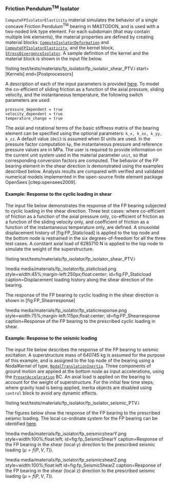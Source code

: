 ### Friction Pendulum<sup>TM</sup> Isolator

`ComputeFPIsolatorElasticity` material simulates the behavior of a single concave Friction Pendulum<sup>TM</sup> bearing in MASTODON, and is used with a two-noded link type element. For each subdomain (that may contain multiple link elements), the material properties are defined by creating material blocks: [`ComputeIsolatorDeformation`](source/materials/ComputeIsolatorDeformation.md) and [`ComputeFPIsolatorElasticity`](source/materials/ComputeFPIsolatorElasticity.md),
and the kernel block, [`StressDivergenceIsolator`](source/materials/StressDivergenceIsolator,md).
A sample definition of the kernel and the material block is shown in the input file below.

!listing test/tests/materials/fp_isolator/fp_isolator_shear_PTV.i start=[Kernels] end=[Postprocessors]

A description of each of the input parameters is provided [here](source/materials/ComputeFPIsolatorElasticity.md). To model the co-efficient of sliding friction as a function of the axial pressure, sliding velocity, and the instantaneous temperature, the following switch parameters are used:

`pressure_dependent = true` <br/>
`velocity_dependent = true` <br/>
`temperature_change = true` <br/>

The axial and rotational terms of the basic stiffness matrix of the bearing element can be specified using the optional parameters: `k_x, k_xx, k_yy, k_zz`. A default value `10e13` is assumed when SI units are used. In the pressure factor computation `kp`, the instantaneous pressure and reference pressure values are in MPa. The user is required to provide information on the current unit system used in the material parameter `unit`, so that corresponding conversion factors are computed. The behavior of the FP bearing element in the shear direction is demonstrated using the examples described below. Analysis results are compared with verified and validated numerical models implemented in the open-source finite element package OpenSees [citep:opensees2009].

#### Example: Response to the cyclic loading in shear

The input file below demonstrates the response of the FP bearing subjected to cyclic loading in the shear direction. Three test cases: where co-efficient of friction as a function of the axial pressure only, co-efficient of friction as a function of the sliding velocity only, and coefficient of friction as a function of the instantaneous temperature only, are defined. A sinusoidal displacement history of [fig:FP_Staticload] is applied to the top node and the bottom node is restrained in the six degrees-of-freedom for all the three test cases. A constant axial load of 6285710 N is applied to the top node to simulate the weight of the superstructure.

!listing test/tests/materials/fp_isolator/fp_isolator_shear_PTV.i

!media media/materials/fp_isolator/fp_staticload.png
       style=width:45%;margin-left:250px;float:center;
       id=fig:FP_Staticload
       caption=Displacement loading history along the shear direction of the bearing.

The response of the FP bearing to cyclic loading in the shear direction is shown in [fig:FP_Shearresponse]

!media media/materials/fp_isolator/fp_staticresponse.png
       style=width:75%;margin-left:115px;float:center;
       id=fig:FP_Shearresponse
       caption=Response of the FP bearing to the prescribed cyclic loading in shear.

#### Example: Response to the seismic loading

The input file below describes the response of the FP bearing to seismic excitation. A superstructure
mass of 640745 kg is assumed for the purpose of this example, and is assigned to the top node of the bearing using a NodalKernel of type, [`NodalTranslationInertia`](source/nodalkernels/NodalTranslationalInertia.md). Three components of ground motion are applied at the bottom node as input accelerations, using the [`PresetAcceleration`](source/bcs/PresetAcceleration.md) BC. An axial load is applied on the bearing to account for the weight of superstructure. For the initial few time steps, where gravity load is being applied, inertia objects are disabled using `control` block to avoid any dynamic effects.

!listing test/tests/materials/fp_isolator/fp_isolator_seismic_PTV.i

The figures below show the response of the FP bearing to the prescribed seismic loading. The local co-ordinate system for the FP bearing can be identified [here](manuals/include/materials/fp_isolator-theory.md#physical_model).

!media media/materials/fp_isolator/fp_seismicshearY.png
       style=width:100%;float:left;
       id=fig:fp_SeismicShearY
       caption=Response of the FP bearing in the shear (local y) direction to the prescribed seismic loading ($\mu = f(P,V,T)$).

!media media/materials/fp_isolator/fp_seismicshearZ.png
       style=width:100%;float:left
       id=fig:fp_SeismicShearZ
       caption=Response of the FP bearing in the shear (local z) direction to the prescribed seismic loading ($\mu = f(P,V,T)$).

